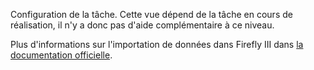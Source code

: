 Configuration de la tâche. Cette vue dépend de la tâche en cours de réalisation, il n'y a donc pas d'aide complémentaire à ce niveau.

Plus d'informations sur l'importation de données dans Firefly III dans [la documentation officielle](https://firefly-iii.readthedocs.io/en/latest/).